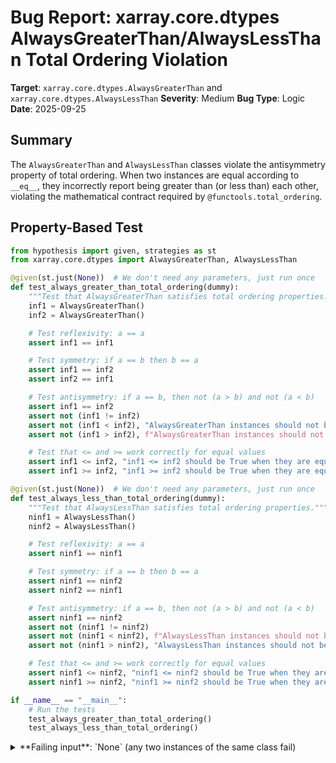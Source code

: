 # Bug Report: xarray.core.dtypes AlwaysGreaterThan/AlwaysLessThan Total Ordering Violation

**Target**: `xarray.core.dtypes.AlwaysGreaterThan` and `xarray.core.dtypes.AlwaysLessThan`
**Severity**: Medium
**Bug Type**: Logic
**Date**: 2025-09-25

## Summary

The `AlwaysGreaterThan` and `AlwaysLessThan` classes violate the antisymmetry property of total ordering. When two instances are equal according to `__eq__`, they incorrectly report being greater than (or less than) each other, violating the mathematical contract required by `@functools.total_ordering`.

## Property-Based Test

```python
from hypothesis import given, strategies as st
from xarray.core.dtypes import AlwaysGreaterThan, AlwaysLessThan

@given(st.just(None))  # We don't need any parameters, just run once
def test_always_greater_than_total_ordering(dummy):
    """Test that AlwaysGreaterThan satisfies total ordering properties."""
    inf1 = AlwaysGreaterThan()
    inf2 = AlwaysGreaterThan()

    # Test reflexivity: a == a
    assert inf1 == inf1

    # Test symmetry: if a == b then b == a
    assert inf1 == inf2
    assert inf2 == inf1

    # Test antisymmetry: if a == b, then not (a > b) and not (a < b)
    assert inf1 == inf2
    assert not (inf1 != inf2)
    assert not (inf1 < inf2), "AlwaysGreaterThan instances should not be less than each other"
    assert not (inf1 > inf2), f"AlwaysGreaterThan instances should not be greater than each other when equal. Got inf1 > inf2 = {inf1 > inf2}"

    # Test that <= and >= work correctly for equal values
    assert inf1 <= inf2, "inf1 <= inf2 should be True when they are equal"
    assert inf1 >= inf2, "inf1 >= inf2 should be True when they are equal"

@given(st.just(None))  # We don't need any parameters, just run once
def test_always_less_than_total_ordering(dummy):
    """Test that AlwaysLessThan satisfies total ordering properties."""
    ninf1 = AlwaysLessThan()
    ninf2 = AlwaysLessThan()

    # Test reflexivity: a == a
    assert ninf1 == ninf1

    # Test symmetry: if a == b then b == a
    assert ninf1 == ninf2
    assert ninf2 == ninf1

    # Test antisymmetry: if a == b, then not (a > b) and not (a < b)
    assert ninf1 == ninf2
    assert not (ninf1 != ninf2)
    assert not (ninf1 < ninf2), f"AlwaysLessThan instances should not be less than each other when equal. Got ninf1 < ninf2 = {ninf1 < ninf2}"
    assert not (ninf1 > ninf2), "AlwaysLessThan instances should not be greater than each other"

    # Test that <= and >= work correctly for equal values
    assert ninf1 <= ninf2, "ninf1 <= ninf2 should be True when they are equal"
    assert ninf1 >= ninf2, "ninf1 >= ninf2 should be True when they are equal"

if __name__ == "__main__":
    # Run the tests
    test_always_greater_than_total_ordering()
    test_always_less_than_total_ordering()
```

<details>

<summary>
**Failing input**: `None` (any two instances of the same class fail)
</summary>
```
============================= test session starts ==============================
platform linux -- Python 3.13.2, pytest-8.4.1, pluggy-1.5.0 -- /home/npc/miniconda/bin/python3
cachedir: .pytest_cache
hypothesis profile 'default'
rootdir: /home/npc/pbt/agentic-pbt/worker_/21
plugins: anyio-4.9.0, hypothesis-6.139.1, asyncio-1.2.0, langsmith-0.4.29
asyncio: mode=Mode.STRICT, debug=False, asyncio_default_fixture_loop_scope=None, asyncio_default_test_loop_scope=function
collecting ... collected 2 items

hypo.py::test_always_greater_than_total_ordering FAILED                  [ 50%]
hypo.py::test_always_less_than_total_ordering FAILED                     [100%]

=================================== FAILURES ===================================
___________________ test_always_greater_than_total_ordering ____________________

    @given(st.just(None))  # We don't need any parameters, just run once
>   def test_always_greater_than_total_ordering(dummy):
                   ^^^

hypo.py:5:
_ _ _ _ _ _ _ _ _ _ _ _ _ _ _ _ _ _ _ _ _ _ _ _ _ _ _ _ _ _ _ _ _ _ _ _ _ _ _ _

dummy = None

    @given(st.just(None))  # We don't need any parameters, just run once
    def test_always_greater_than_total_ordering(dummy):
        """Test that AlwaysGreaterThan satisfies total ordering properties."""
        inf1 = AlwaysGreaterThan()
        inf2 = AlwaysGreaterThan()

        # Test reflexivity: a == a
        assert inf1 == inf1

        # Test symmetry: if a == b then b == a
        assert inf1 == inf2
        assert inf2 == inf1

        # Test antisymmetry: if a == b, then not (a > b) and not (a < b)
        assert inf1 == inf2
        assert not (inf1 != inf2)
        assert not (inf1 < inf2), "AlwaysGreaterThan instances should not be less than each other"
>       assert not (inf1 > inf2), f"AlwaysGreaterThan instances should not be greater than each other when equal. Got inf1 > inf2 = {inf1 > inf2}"
E       AssertionError: AlwaysGreaterThan instances should not be greater than each other when equal. Got inf1 > inf2 = True
E       assert not <xarray.core.dtypes.AlwaysGreaterThan object at 0x71817e5aa060> > <xarray.core.dtypes.AlwaysGreaterThan object at 0x71817e5aa190>
E       Falsifying example: test_always_greater_than_total_ordering(
E           dummy=None,
E       )

hypo.py:21: AssertionError
_____________________ test_always_less_than_total_ordering _____________________

    @given(st.just(None))  # We don't need any parameters, just run once
>   def test_always_less_than_total_ordering(dummy):
                   ^^^

hypo.py:28:
_ _ _ _ _ _ _ _ _ _ _ _ _ _ _ _ _ _ _ _ _ _ _ _ _ _ _ _ _ _ _ _ _ _ _ _ _ _ _ _

dummy = None

    @given(st.just(None))  # We don't need any parameters, just run once
    def test_always_less_than_total_ordering(dummy):
        """Test that AlwaysLessThan satisfies total ordering properties."""
        ninf1 = AlwaysLessThan()
        ninf2 = AlwaysLessThan()

        # Test reflexivity: a == a
        assert ninf1 == ninf1

        # Test symmetry: if a == b then b == a
        assert ninf1 == ninf2
        assert ninf2 == ninf1

        # Test antisymmetry: if a == b, then not (a > b) and not (a < b)
        assert ninf1 == ninf2
        assert not (ninf1 != ninf2)
>       assert not (ninf1 < ninf2), f"AlwaysLessThan instances should not be less than each other when equal. Got ninf1 < ninf2 = {ninf1 < ninf2}"
E       AssertionError: AlwaysLessThan instances should not be less than each other when equal. Got ninf1 < ninf2 = True
E       assert not <xarray.core.dtypes.AlwaysLessThan object at 0x71817e5ab6f0> < <xarray.core.dtypes.AlwaysLessThan object at 0x71817e5ab490>
E       Falsifying example: test_always_less_than_total_ordering(
E           dummy=None,
E       )

hypo.py:43: AssertionError
=========================== short test summary info ============================
FAILED hypo.py::test_always_greater_than_total_ordering - AssertionError: Alw...
FAILED hypo.py::test_always_less_than_total_ordering - AssertionError: Always...
============================== 2 failed in 0.45s ===============================
```
</details>

## Reproducing the Bug

```python
from xarray.core.dtypes import AlwaysGreaterThan, AlwaysLessThan

print("Testing AlwaysGreaterThan:")
print("=" * 40)
inf1 = AlwaysGreaterThan()
inf2 = AlwaysGreaterThan()

print(f"inf1 == inf2: {inf1 == inf2}")  # Should be True
print(f"inf1 != inf2: {inf1 != inf2}")  # Should be False
print(f"inf1 > inf2: {inf1 > inf2}")    # Should be False when equal (BUG: returns True)
print(f"inf1 < inf2: {inf1 < inf2}")    # Should be False when equal
print(f"inf1 >= inf2: {inf1 >= inf2}")  # Should be True when equal
print(f"inf1 <= inf2: {inf1 <= inf2}")  # Should be True when equal (BUG: returns False)

print("\nTesting AlwaysLessThan:")
print("=" * 40)
ninf1 = AlwaysLessThan()
ninf2 = AlwaysLessThan()

print(f"ninf1 == ninf2: {ninf1 == ninf2}")  # Should be True
print(f"ninf1 != ninf2: {ninf1 != ninf2}")  # Should be False
print(f"ninf1 < ninf2: {ninf1 < ninf2}")    # Should be False when equal (BUG: returns True)
print(f"ninf1 > ninf2: {ninf1 > ninf2}")    # Should be False when equal
print(f"ninf1 <= ninf2: {ninf1 <= ninf2}")  # Should be True when equal
print(f"ninf1 >= ninf2: {ninf1 >= ninf2}")  # Should be True when equal (BUG: returns False)

print("\nTesting comparisons with other values:")
print("=" * 40)
print(f"inf1 > 100: {inf1 > 100}")         # Should be True
print(f"inf1 > 'string': {inf1 > 'string'}")  # Should be True
print(f"ninf1 < 100: {ninf1 < 100}")       # Should be True
print(f"ninf1 < 'string': {ninf1 < 'string'}")  # Should be True
```

<details>

<summary>
Demonstration of the bug with actual output showing violations
</summary>
```
Testing AlwaysGreaterThan:
========================================
inf1 == inf2: True
inf1 != inf2: False
inf1 > inf2: True
inf1 < inf2: False
inf1 >= inf2: True
inf1 <= inf2: False

Testing AlwaysLessThan:
========================================
ninf1 == ninf2: True
ninf1 != ninf2: False
ninf1 < ninf2: True
ninf1 > ninf2: False
ninf1 <= ninf2: True
ninf1 >= ninf2: False

Testing comparisons with other values:
========================================
inf1 > 100: True
inf1 > 'string': True
ninf1 < 100: True
ninf1 < 'string': True
```
</details>

## Why This Is A Bug

The `@functools.total_ordering` decorator requires that decorated classes satisfy the mathematical properties of a total order, specifically:

1. **Antisymmetry**: If `a ≤ b` and `b ≤ a`, then `a = b`. Equivalently, if `a == b`, then `not (a < b)` and `not (a > b)`.

2. **Transitivity**: If `a ≤ b` and `b ≤ c`, then `a ≤ c`.

3. **Totality**: Either `a ≤ b` or `b ≤ a` (or both).

The current implementation violates antisymmetry:
- When `inf1 == inf2` (both are `AlwaysGreaterThan` instances), `inf1 > inf2` returns `True` instead of `False`
- When `ninf1 == ninf2` (both are `AlwaysLessThan` instances), `ninf1 < ninf2` returns `True` instead of `False`

This happens because:
- `AlwaysGreaterThan.__gt__()` unconditionally returns `True`, even when comparing with another `AlwaysGreaterThan` instance
- `AlwaysLessThan.__lt__()` unconditionally returns `True`, even when comparing with another `AlwaysLessThan` instance

## Relevant Context

These classes are used internally in xarray as singleton sentinels to represent positive and negative infinity for object-type arrays (where `np.inf` and `-np.inf` cannot be used directly):

- Located in `/home/npc/pbt/agentic-pbt/envs/xarray_env/lib/python3.13/site-packages/xarray/core/dtypes.py:18-37`
- Exported as constants: `INF = AlwaysGreaterThan()` and `NINF = AlwaysLessThan()`
- Used in `get_pos_infinity()` and `get_neg_infinity()` functions for object dtypes
- Comment in source: "# Equivalence to np.inf (-np.inf) for object-type"

The violation of total ordering can cause:
- Incorrect sorting results when these sentinels appear in collections
- Inconsistent behavior in algorithms that rely on comparison transitivity
- Violations of expected mathematical properties for infinity representations

Python documentation for `functools.total_ordering`: https://docs.python.org/3/library/functools.html#functools.total_ordering

## Proposed Fix

```diff
@functools.total_ordering
class AlwaysGreaterThan:
    def __gt__(self, other):
+       if isinstance(other, type(self)):
+           return False
        return True

    def __eq__(self, other):
        return isinstance(other, type(self))


@functools.total_ordering
class AlwaysLessThan:
    def __lt__(self, other):
+       if isinstance(other, type(self)):
+           return False
        return True

    def __eq__(self, other):
        return isinstance(other, type(self))
```